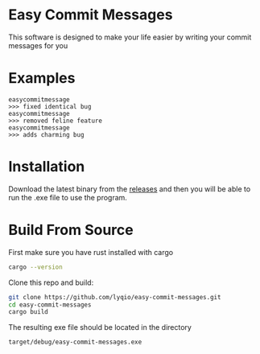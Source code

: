 # Easy Commit Messages

This software is designed to make your life easier by writing your commit messages for you

# Examples

```
easycommitmessage
>>> fixed identical bug
easycommitmessage
>>> removed feline feature
easycommitmessage
>>> adds charming bug
```

# Installation

Download the latest binary from the [releases](https://github.com/lyqio/easy-commit-messages/releases) and then you will be able to run the .exe file to use the program.

# Build From Source

First make sure you have rust installed with cargo

```bash
cargo --version
```

Clone this repo and build:

```bash
git clone https://github.com/lyqio/easy-commit-messages.git
cd easy-commit-messages
cargo build
```
The resulting exe file should be located in the directory

```bash
target/debug/easy-commit-messages.exe
```

